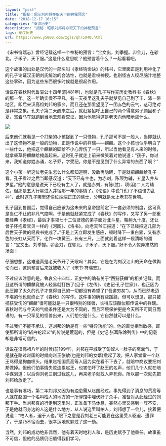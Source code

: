 ```yaml
---
layout: "post"
title: "揭秘：昭示刘邦将夺取天下的神秘预言"
date: "2018-12-17 16:15"
categories: "秦汉历史"
description: "揭秘：昭示刘邦将夺取天下的神秘预言"
tags: 秦汉历史
url: https://www.y5000.com/zgls/qh/5040.html
---
```






《宋书符瑞志》曾经记载这样一个神秘的预言：“宝文出，刘季握。卯金刀，在轸北。子禾子，天下服。”这是什么意思呢？他预言着什么？一起看看吧。

这个故事的出处是汉代的一部名叫《孝经钩命诀》的纬书，它里面正是利用神化了的孔子论证汉王朝刘氏统治的合法性，也就是君权神授。也别怪古人绞尽脑汁地整这些零碎，因为这些东西很多时候就是很起作用。

话说在春秋时代鲁哀公十四年(前481年)，也就是孔子写作完历史教科书《春秋》的那一年。这一年确实很不平凡，有一天夜里这孔夫子就梦见自己到了丰、沛一带地区，即后来汉高祖刘邦的家乡，而且还在那里望见了一团赤色的云气，这可绝对是非常之象。孔夫子第二天醒来之后，就赶紧招呼上自己的两个得意弟子颜回和子夏，驾着马车就跑到当地去观看查证，因为他觉得这是老天向他暗示些什么。

![](https://img.y5000.com/uploads/allimg/161111/1F52151C-0.jpg)

后来他们就看见一个打柴的小孩捉到了一只怪物，孔子那可不是一般人，当即就认出了这怪物不是一般的动物，正是传说中的祥瑞——麒麟。这个小孩也似乎明白了一些什么，他把这个麒麟的脚给不小心弄伤了一只，所以当他看见有人来的时候，就拿柴草将麒麟给掩盖起来。这时孔子就走上前来微笑着对他说道：“孩子，你过来，我知道你姓赤诵，名子乔，字受纪。你是不是见到了什么异常的东西了啊？”

这个小孩一听这位老先生怎么什么都知道啊，没敢再隐瞒，于是就把麒麟给孔子看。孔子看过之后当即感叹道：“天下已有主也，为赤刘，陈项为辅，五星入井从岁星。”他的意思是说天下已经有主人了，就是赤刘，有陈(胜)、项(羽)二人为辅佐，但那是五大行星进入井宿那一年的事情了。《论语》中说“(孔)子不语怪力乱神”，此时这孔子哪里还像位端端正正的儒士，分明就是太上老君在世嘛。

孔子回到鲁国后，觉得自己应该为这未来的皇帝提前定下一套必须的制度，这可真是当仁不让的非凡气度啊。于是他就赶紧完成了《春秋》的写作，又写了另一部重要经典《孝经》，最后才率领七十二位贤德的弟子面对北斗星，鞠躬九十度，还让曾子怀抱着宝贝一样的《河图》、《洛书》，向老天爷汇报道：“在下已经把这几部为后世天子做的经典书完成了。”于是上天立即发生感应，顿时降下一重白雾，又有赤色的长虹从天而下，化作一块黄玉，长有三尺，上面就刻着这样一段清晰的谶言：“宝文出，刘季握。卯金刀，在轸北。子禾子，天下服。”好不令人惊异肃然的场面！

仔细想想，这难道真是老天爷开了天眼吗？其实，它是在为刘汉江山的天命在做舆论而已，这则预言后来就被收入了《宋书·符瑞志》。

不过应该注意的是，鲁哀公十四年，正史中的确有关于“西狩获麟”的相关记载。而且这所谓的麒麟竟被人轻易就打伤了(见于《左传》、《史记·孔子世家》)，也正因为此压抑了太久的孔子才觉得自己的一切都没有希望了(“吾道穷矣”)，从而已然老迈不堪的他也就终止了《春秋》的写作。这件事的确有些蹊跷，但可以想见，那只被捕获受伤的“麒麟”很可能就是一只很特别的怪兽，长得应该酷似那传说中的祥瑞。春秋时代与今天的气候条件还是大为不同的，而且环境保护更是今天所不可同日而语的，有一只罕见的怪兽出来，人们想它是什么，它自然就可以是什么。

不过我们不能不承认，这刘邦的确是有一些“特异功能”的。他的直觉相当敏感，即使那所谓的“斩白蛇起义”的传说是荒诞的，但是《史记·张耳陈馀列传》中的记载却是非常可信的。

话说在汉高祖八年的时候(前199年)，刘邦在平城受了匈奴人一肚子的窝囊气，于是就在路过赵国的时候向赵王张敖(也是刘邦的女婿)撒起了泼，把人家堂堂一个赵王骂得是狗血喷头。结果赵相国贯高等人因为实在看不下去了，就暗中商议要把刘邦做掉。但他们怕事情失败连累赵王，也害怕坏了赵王的名声，他们几个人就在暗中谋划道：以后你刘老三别过我这儿，再来老子就找人弄死你。所以那一次就先把刘邦给放走了。

也是事有凑巧，第二年刘邦又因为有边患需从赵国经过。事先得到了消息的贯高等人就在赵国一个名叫柏人的地方的一所驿馆中埋伏好了杀手，准备对从此经过的刘邦下手。当刘邦真的行走到这里时，正准备下马休息，突然心里又感到一阵不安，于是他就问身边的人这是什么地方，从人说这里叫柏人，刘邦想了一会儿，接着便说道：“柏人者，迫于人也。”眼下之意是我刘老三可能要在这里受人驱迫、遭罪了，于是乃不宿而去，很幸运地就躲过了这一劫。

当然，刘邦的成功绝非偶然，他有着天时地利人和，是历史赋予了他重任。故事虽不可信，但他的品质仍旧值得我们学习。
